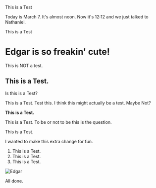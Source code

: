 This is a Test

Today is March 7. It's almost noon.
Now it's 12:12 and we just talked to Nathaniel. 

This is a Test

# Edgar is so freakin' cute! 

This is NOT a test.

## This is a Test.

Is this is a Test?

This is a Test. Test this. I think this might actually be a test. Maybe Not?

**This is a Test.**

This is a Test. To be or not to be this is the question.


This is a Test.

I wanted to make this extra change for fun.
1. This is a Test.
2. This is a Test.
3. This is a Test.

![Edgar](Edgar-sweater.png)

All done.


